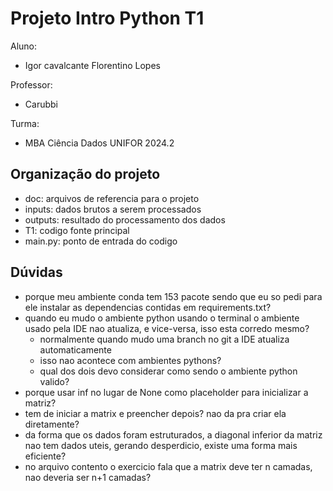 # Projeto Intro Python T1
Aluno:
- Igor cavalcante Florentino Lopes

Professor:
- Carubbi

Turma:
- MBA Ciência Dados UNIFOR 2024.2

## Organização do projeto
- doc: arquivos de referencia para o projeto
- inputs: dados brutos a serem processados
- outputs: resultado do processamento dos dados
- T1: codigo fonte principal
- main.py: ponto de entrada do codigo

## Dúvidas
- porque meu ambiente conda tem 153 pacote sendo que eu so pedi para ele instalar as dependencias contidas em requirements.txt?
- quando eu mudo o ambiente python usando o terminal o ambiente usado pela IDE nao atualiza, e vice-versa, isso esta corredo mesmo?
  - normalmente quando mudo uma branch no git a IDE atualiza automaticamente
  - isso nao acontece com ambientes pythons?
  - qual dos dois devo considerar como sendo o ambiente python valido?
- porque usar inf no lugar de None como placeholder para inicializar a matriz?
- tem de iniciar a matrix e preencher depois? nao da pra criar ela diretamente?
- da forma que os dados foram estruturados, a diagonal inferior da matriz nao tem dados uteis, gerando desperdicio, existe uma forma mais eficiente?
- no arquivo contento o exercicio fala que a matrix deve ter n camadas, nao deveria ser n+1 camadas?